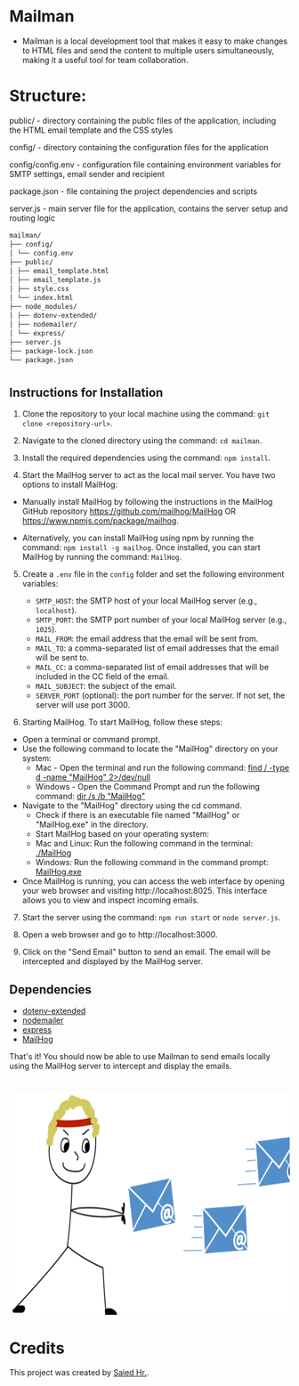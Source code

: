 # Mailman 
- Mailman is a local development tool that makes it easy to make changes to HTML files and send the content to multiple users simultaneously, making it a useful tool for team collaboration.

# Structure:
public/ - directory containing the public files of the application, including the HTML email template and the CSS styles

config/ - directory containing the configuration files for the application

config/config.env - configuration file containing environment variables for SMTP settings, email sender and recipient

package.json - file containing the project dependencies and scripts

server.js - main server file for the application, contains the server setup and routing logic

``` 
mailman/
├── config/
│ └── config.env
├── public/
│ ├── email_template.html
│ ├── email_template.js
│ ├── style.css
│ └── index.html
├── node_modules/
│ ├── dotenv-extended/
│ ├── nodemailer/
│ └── express/
├── server.js
├── package-lock.json
└── package.json
```

#

## Instructions for Installation

1. Clone the repository to your local machine using the command: `git clone <repository-url>`.

2. Navigate to the cloned directory using the command: `cd mailman`.

3. Install the required dependencies using the command: `npm install`.

4. Start the MailHog server to act as the local mail server. You have two options to install MailHog:

  - Manually install MailHog by following the instructions in the MailHog GitHub repository https://github.com/mailhog/MailHog OR https://www.npmjs.com/package/mailhog.
   
   - Alternatively, you can install MailHog using npm by running the command: `npm install -g mailhog`. Once installed, you can start MailHog by running the command: `MailHog`.

5. Create a `.env` file in the `config` folder and set the following environment variables:
   - `SMTP_HOST`: the SMTP host of your local MailHog server (e.g., `localhost`).
   - `SMTP_PORT`: the SMTP port number of your local MailHog server (e.g., `1025`).
   - `MAIL_FROM`: the email address that the email will be sent from.
   - `MAIL_TO`: a comma-separated list of email addresses that the email will be sent to.
   - `MAIL_CC`: a comma-separated list of email addresses that will be included in the CC field of the email.
   - `MAIL_SUBJECT`: the subject of the email.
   - `SERVER_PORT` (optional): the port number for the server. If not set, the server will use port 3000.

6. Starting MailHog. To start MailHog, follow these steps:
- Open a terminal or command prompt.
- Use the following command to locate the "MailHog" directory on your system:
  - Mac - Open the terminal and run the following command: [find / -type d -name "MailHog" 2>/dev/null](https://gist.github.com/onerinas/d5e777ceb9cf861aaa6a425d2ba6e952)
  - Windows - Open the Command Prompt and run the following command: [dir /s /b "MailHog"](https://github.com/mailhog/MailHog-MTA/blob/master/config/config.go)
- Navigate to the "MailHog" directory using the cd command.
   - Check if there is an executable file named "MailHog" or "MailHog.exe" in the directory.
   - Start MailHog based on your operating system:
   - Mac and Linux: Run the following command in the terminal: [./MailHog](https://github.com/mailhog/MailHog)
   - Windows: Run the following command in the command prompt: [MailHog.exe](https://github.com/mailhog/MailHog)
 - Once MailHog is running, you can access the web interface by opening your web browser and visiting http://localhost:8025. This interface allows you to view and inspect incoming emails.

7. Start the server using the command: `npm run start` or `node server.js`.

8. Open a web browser and go to http://localhost:3000.

9. Click on the "Send Email" button to send an email. The email will be intercepted and displayed by the MailHog server.

## Dependencies

- [dotenv-extended](https://www.npmjs.com/package/dotenv-extended)
- [nodemailer](https://www.npmjs.com/package/nodemailer)
- [express](https://www.npmjs.com/package/express)
- [MailHog](https://github.com/mailhog/MailHog)

That's it! You should now be able to use Mailman to send emails locally using the MailHog server to intercept and display the emails.

#

<img src="./public/images/readme.webp" alt="Alt-Text" width="600" height="400">


# Credits

This project was created by [Saied Hr.](https://github.com/shr-skopos/mailman).
